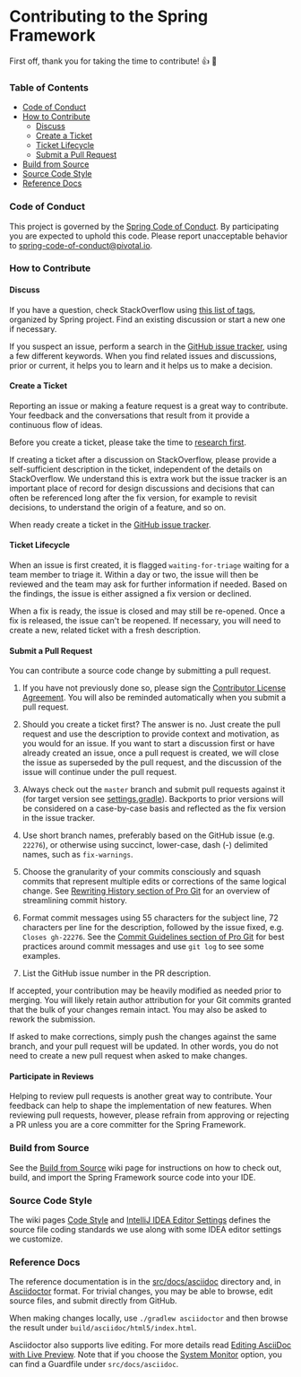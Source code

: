 # Contributing  to the Spring Framework

First off, thank you for taking the time to contribute! :+1: :tada: 

### Table of Contents

* [Code of Conduct](#code-of-conduct)
* [How to Contribute](#how-to-contribute)
  * [Discuss](#discuss)
  * [Create a Ticket](#create-a-ticket)
  * [Ticket Lifecycle](#ticket-lifecycle)
  * [Submit a Pull Request](#submit-a-pull-request)
* [Build from Source](#build-from-source)
* [Source Code Style](#source-code-style)
* [Reference Docs](#reference-docs)

### Code of Conduct

This project is governed by the [Spring Code of Conduct](CODE_OF_CONDUCT.adoc).
By participating you are expected to uphold this code.
Please report unacceptable behavior to spring-code-of-conduct@pivotal.io.

### How to Contribute

#### Discuss

If you have a question, check StackOverflow using
[this list of tags](https://spring.io/questions), organized by Spring project. Find an existing discussion or start a
new one if necessary.

If you suspect an issue, perform a search in the
[GitHub issue tracker](https://github.com/spring-projects/spring-framework/issues), using a few different keywords. When
you find related issues and discussions, prior or current, it helps you to learn and it helps us to make a decision.

#### Create a Ticket

Reporting an issue or making a feature request is a great way to contribute. Your feedback and the conversations that
result from it provide a continuous flow of ideas.

Before you create a ticket, please take the time to [research first](#discuss).

If creating a ticket after a discussion on StackOverflow, please provide a self-sufficient description in the ticket,
independent of the details on StackOverflow. We understand this is extra work but the issue tracker is an important
place of record for design discussions and decisions that can often be referenced long after the fix version, for
example to revisit decisions, to understand the origin of a feature, and so on.

When ready create a ticket in the [GitHub issue tracker](https://github.com/spring-projects/spring-framework/issues).

#### Ticket Lifecycle

When an issue is first created, it is flagged `waiting-for-triage` waiting for a team member to triage it. Within a day
or two, the issue will then be reviewed and the team may ask for further information if needed. Based on the findings,
the issue is either assigned a fix version or declined.

When a fix is ready, the issue is closed and may still be re-opened. Once a fix is released, the issue can't be
reopened. If necessary, you will need to create a new, related ticket with a fresh description.

#### Submit a Pull Request

You can contribute a source code change by submitting a pull request.

1. If you have not previously done so, please sign the
   [Contributor License Agreement](https://cla.pivotal.io/sign/spring). You will also be reminded automatically when you
   submit a pull request.

1. Should you create a ticket first? The answer is no. Just create the pull request and use the description to provide
   context and motivation, as you would for an issue. If you want to start a discussion first or have already created an
   issue, once a pull request is created, we will close the issue as superseded by the pull request, and the discussion
   of the issue will continue under the pull request.

1. Always check out the `master` branch and submit pull requests against it
   (for target version see [settings.gradle](settings.gradle)). Backports to prior versions will be considered on a
   case-by-case basis and reflected as the fix version in the issue tracker.

1. Use short branch names, preferably based on the GitHub issue (e.g. `22276`), or otherwise using succinct, lower-case,
   dash (-) delimited names, such as `fix-warnings`.

1. Choose the granularity of your commits consciously and squash commits that represent multiple edits or corrections of
   the same logical change. See
   [Rewriting History section of Pro Git](https://git-scm.com/book/en/Git-Tools-Rewriting-History)
   for an overview of streamlining commit history.

1. Format commit messages using 55 characters for the subject line, 72 characters per line for the description, followed
   by the issue fixed, e.g. `Closes gh-22276`. See the
   [Commit Guidelines section of Pro Git](https://git-scm.com/book/en/Distributed-Git-Contributing-to-a-Project#Commit-Guidelines)
   for best practices around commit messages and use `git log` to see some examples.

1. List the GitHub issue number in the PR description.

If accepted, your contribution may be heavily modified as needed prior to merging.
You will likely retain author attribution for your Git commits granted that the bulk of
your changes remain intact. You may also be asked to rework the submission.

If asked to make corrections, simply push the changes against the same branch, and your
pull request will be updated. In other words, you do not need to create a new pull request
when asked to make changes.

#### Participate in Reviews

Helping to review pull requests is another great way to contribute. Your feedback
can help to shape the implementation of new features. When reviewing pull requests,
however, please refrain from approving or rejecting a PR unless you are a core
committer for the Spring Framework.

### Build from Source

See the [Build from Source](https://github.com/spring-projects/spring-framework/wiki/Build-from-Source)
wiki page for instructions on how to check out, build, and import the Spring Framework
source code into your IDE.

### Source Code Style

The wiki pages
[Code Style](https://github.com/spring-projects/spring-framework/wiki/Code-Style) and
[IntelliJ IDEA Editor Settings](https://github.com/spring-projects/spring-framework/wiki/IntelliJ-IDEA-Editor-Settings)
defines the source file coding standards we use along with some IDEA editor settings we customize.

### Reference Docs

The reference documentation is in the [src/docs/asciidoc](src/docs/asciidoc) directory and, in
[Asciidoctor](https://asciidoctor.org/) format. For trivial changes, you may be able to browse, edit source files, and
submit directly from GitHub.

When making changes locally, use `./gradlew asciidoctor` and then browse the result under
`build/asciidoc/html5/index.html`.

Asciidoctor also supports live editing. For more details read
[Editing AsciiDoc with Live Preview](https://asciidoctor.org/docs/editing-asciidoc-with-live-preview/). Note that if you
choose the
[System Monitor](https://asciidoctor.org/docs/editing-asciidoc-with-live-preview/#using-a-system-monitor)
option, you can find a Guardfile under `src/docs/asciidoc`.
